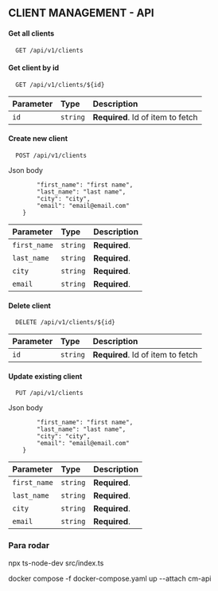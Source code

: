 ## CLIENT MANAGEMENT - API

#### Get all clients

```http
  GET /api/v1/clients
```

#### Get client by id

```http
  GET /api/v1/clients/${id}
```

| Parameter | Type     | Description                       |
| :-------- | :------- | :-------------------------------- |
| `id`      | `string` | **Required**. Id of item to fetch |

#### Create new client

```http
  POST /api/v1/clients
```

Json body

```{
		"first_name": "first name",
		"last_name": "last name",
		"city": "city",
		"email": "email@email.com"
	}
```

| Parameter    | Type     | Description   |
| :----------- | :------- | :------------ |
| `first_name` | `string` | **Required**. |
| `last_name`  | `string` | **Required**. |
| `city`       | `string` | **Required**. |
| `email`      | `string` | **Required**. |

#### Delete client

```http
  DELETE /api/v1/clients/${id}
```

| Parameter | Type     | Description                       |
| :-------- | :------- | :-------------------------------- |
| `id`      | `string` | **Required**. Id of item to fetch |

#### Update existing client

```http
  PUT /api/v1/clients
```

Json body

```{
		"first_name": "first name",
		"last_name": "last name",
		"city": "city",
		"email": "email@email.com"
	}
```

| Parameter    | Type     | Description   |
| :----------- | :------- | :------------ |
| `first_name` | `string` | **Required**. |
| `last_name`  | `string` | **Required**. |
| `city`       | `string` | **Required**. |
| `email`      | `string` | **Required**. |

### Para rodar

npx ts-node-dev src/index.ts

docker compose -f docker-compose.yaml up --attach cm-api
